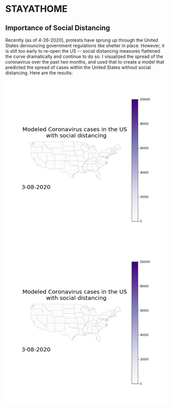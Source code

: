 # STAYATHOME

## Importance of Social Distancing

Recently (as of 4-26-2020), protests have sprung up through the United States denouncing government regulations like shelter in place. However, it is still too early to re-open the US -- social distancing measures flattened the curve dramatically and continue to do so. I visualized the spread of the coronavirus over the past two months, and used that to create a model that predicted the spread of cases within the United States without social distancing. Here are the results:

![alt-text-1](withSocialDistancing.gif "title") ![](woSocialDistancing.gif)
